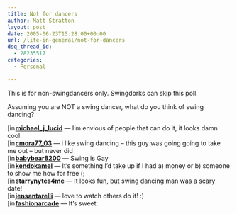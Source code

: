 ```yaml
---
title: Not for dancers
author: Matt Stratton
layout: post
date: 2005-06-23T15:28:00+00:00
url: /life-in-general/not-for-dancers
dsq_thread_id:
  - 28235517
categories:
  - Personal

---
```

This is for non-swingdancers only. Swingdorks can skip this poll.

Assuming you are NOT a swing dancer, what do you think of swing dancing?

<div class="lj_pollanswer">
  <div>
    <span class="ljuser" style="white-space:nowrap;"><a href="http://michael-j-lucid.livejournal.com/profile"><img style="border:0 none;vertical-align:bottom;padding-right:1px;" src="http://p-stat.livejournal.com/img/userinfo.gif" alt="[info]" width="17" height="17" /></a><a href="http://michael-j-lucid.livejournal.com/"><strong>michael_j_lucid</strong></a></span> &#8212; I&#8217;m envious of people that can do it, it looks damn cool.
  </div>
  
  <div>
    <span class="ljuser" style="white-space:nowrap;"><a href="http://cmora77-03.livejournal.com/profile"><img style="border:0 none;vertical-align:bottom;padding-right:1px;" src="http://p-stat.livejournal.com/img/userinfo.gif" alt="[info]" width="17" height="17" /></a><a href="http://cmora77-03.livejournal.com/"><strong>cmora77_03</strong></a></span> &#8212; i like swing dancing &#8211; this guy was going going to take me out &#8211; but never did
  </div>
  
  <div>
    <span class="ljuser" style="white-space:nowrap;"><a href="http://babybear8200.livejournal.com/profile"><img style="border:0 none;vertical-align:bottom;padding-right:1px;" src="http://p-stat.livejournal.com/img/userinfo.gif" alt="[info]" width="17" height="17" /></a><a href="http://babybear8200.livejournal.com/"><strong>babybear8200</strong></a></span> &#8212; Swing is Gay
  </div>
  
  <div>
    <span class="ljuser" style="white-space:nowrap;"><a href="http://kendokamel.livejournal.com/profile"><img style="border:0 none;vertical-align:bottom;padding-right:1px;" src="http://p-stat.livejournal.com/img/userinfo.gif" alt="[info]" width="17" height="17" /></a><a href="http://kendokamel.livejournal.com/"><strong>kendokamel</strong></a></span> &#8212; It&#8217;s something I&#8217;d take up if I had a) money or b) someone to show me how for free (;
  </div>
  
  <div>
    <span class="ljuser" style="white-space:nowrap;"><a href="http://starrynytes4me.livejournal.com/profile"><img style="border:0 none;vertical-align:bottom;padding-right:1px;" src="http://p-stat.livejournal.com/img/userinfo.gif" alt="[info]" width="17" height="17" /></a><a href="http://starrynytes4me.livejournal.com/"><strong>starrynytes4me</strong></a></span> &#8212; It looks fun, but swing dancing man was a scary date!
  </div>
  
  <div>
    <span class="ljuser" style="white-space:nowrap;"><a href="http://jensantarelli.livejournal.com/profile"><img style="border:0 none;vertical-align:bottom;padding-right:1px;" src="http://p-stat.livejournal.com/img/userinfo.gif" alt="[info]" width="17" height="17" /></a><a href="http://jensantarelli.livejournal.com/"><strong>jensantarelli</strong></a></span> &#8212; love to watch others do it! :)
  </div>
  
  <div>
    <span class="ljuser" style="white-space:nowrap;"><a href="http://fashionarcade.livejournal.com/profile"><img style="border:0 none;vertical-align:bottom;padding-right:1px;" src="http://p-stat.livejournal.com/img/userinfo.gif" alt="[info]" width="17" height="17" /></a><a href="http://fashionarcade.livejournal.com/"><strong>fashionarcade</strong></a></span> &#8212; It&#8217;s sweet.
  </div>
</div>